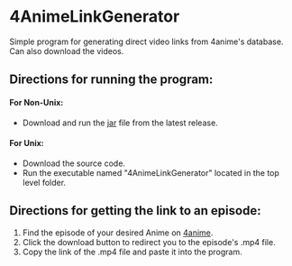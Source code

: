 # 4AnimeLinkGenerator
Simple program for generating direct video links from 4anime's database. Can also download the videos.

## Directions for running the program:

#### For Non-Unix:
- Download and run the [jar](https://github.com/kevintram/4AnimeLinkGenerator/releases/download/v2/4AnimeLinkGenerator.jar) file from the latest release.

#### For Unix:
- Download the source code.
- Run the executable named "4AnimeLinkGenerator" located in the top level folder.


## Directions for getting the link to an episode:
1. Find the episode of your desired Anime on [4anime](https://4anime.to/).
2. Click the download button to redirect you to the episode's .mp4 file.
3. Copy the link of the .mp4 file and paste it into the program.
